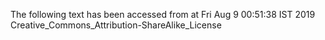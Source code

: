 The following text has been accessed from at Fri Aug 9 00:51:38 IST 2019
Creative_Commons_Attribution-ShareAlike_License
